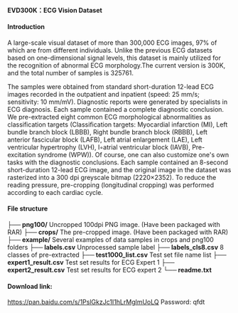 #### EVD300K：ECG Vision Dataset

#### Introduction

A large-scale visual dataset of more than 300,000 ECG images, 97% of which are from different individuals. Unlike the previous ECG datasets based on one-dimensional signal levels, this dataset is mainly utilized for the recognition of abnormal ECG morphology.The current version is 300K, and the total number of samples is 325761.

The samples were obtained from standard short-duration 12-lead ECG images recorded in the outpatient and inpatient (speed: 25 mm/s; sensitivity: 10 mm/mV). Diagnostic reports were generated by specialists in ECG diagnosis. Each sample contained a complete diagnostic conclusion. We pre-extracted eight common ECG morphological abnormalities as classification targets  (Classification targets: Myocardial infarction (MI), Left bundle branch block (LBBB), Right bundle branch block (RBBB), Left anterior fascicular block (LAFB), Left atrial enlargement (LAE), Left ventricular hypertrophy (LVH), I◦atrial ventricular block (IAVB), Pre-excitation syndrome (WPW)). Of course, one can also customize one's own tasks with the diagnostic conclusions. Each sample contained an 8-second short-duration 12-lead ECG image, and the original image in the dataset was rasterized into a 300 dpi greyscale bitmap (2220×2352). To reduce the reading pressure, pre-cropping (longitudinal cropping) was performed according to each cardiac cycle. 



#### File structure
**├── png100/**                    Uncropped 100dpi PNG image. (Have been packaged with RAR)
**├── crops/**                       The pre-cropped image. (Have been packaged with RAR)
**├── example/**                 Several examples of data samples in crops and png100 folders
**├── labels.csv**                 Unprocessed sample label
**├── labels_cls8.csv**        8 classes of pre-extracted
**├── test1000_list.csv**       Test set file name list
**├── expert1_result.csv**   Test set results for ECG Expert 1
**├── expert2_result.csv**   Test set results for ECG expert 2
**└── readme.txt**



#### Download link:

https://pan.baidu.com/s/1PslGkzJc1I1hLrMglmUoLQ  Password: qfdt
